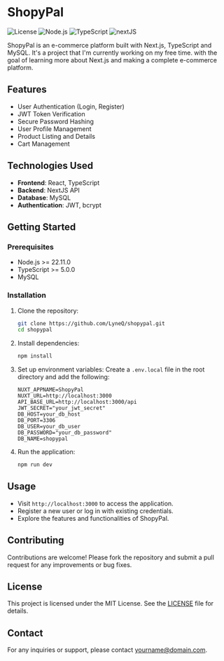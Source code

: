 # ShopyPal

![License](https://img.shields.io/badge/license-MIT-blue.svg)
![Node.js](https://img.shields.io/badge/node-%3E%3D%2022.11.0-brightgreen)
![TypeScript](https://img.shields.io/badge/typescript-%3E%3D%205.0.0-blue)
![nextJS](https://img.shields.io/badge/nextJS-%3E%3D%2015.11.0-blue)

ShopyPal is an e-commerce platform built with Next.js, TypeScript and MySQL. It's a project that I'm currently working on my free time. with the goal of learning more about Next.js and making a complete e-commerce platform.
## Features

- User Authentication (Login, Register)
- JWT Token Verification
- Secure Password Hashing
- User Profile Management
- Product Listing and Details 
- Cart Management

## Technologies Used

- **Frontend**: React, TypeScript
- **Backend**: NextJS API
- **Database**: MySQL
- **Authentication**: JWT, bcrypt

## Getting Started

### Prerequisites

- Node.js >= 22.11.0
- TypeScript >= 5.0.0
- MySQL

### Installation

1. Clone the repository:
    ```sh
    git clone https://github.com/LyneQ/shopypal.git
    cd shopypal
    ```

2. Install dependencies:
    ```sh
    npm install
    ```

3. Set up environment variables:
    Create a `.env.local` file in the root directory and add the following:
    ```dotenv
    NUXT_APPNAME=ShopyPal
    NUXT_URL=http://localhost:3000
    API_BASE_URL=http://localhost:3000/api
    JWT_SECRET="your_jwt_secret"
    DB_HOST=your_db_host
    DB_PORT=3306
    DB_USER=your_db_user
    DB_PASSWORD="your_db_password"
    DB_NAME=shopypal
    ```

4. Run the application:
    ```sh
    npm run dev
    ```

## Usage

- Visit `http://localhost:3000` to access the application.
- Register a new user or log in with existing credentials.
- Explore the features and functionalities of ShopyPal.

## Contributing

Contributions are welcome! Please fork the repository and submit a pull request for any improvements or bug fixes.

## License

This project is licensed under the MIT License. See the [LICENSE](LICENSE) file for details.

## Contact

For any inquiries or support, please contact [yourname@domain.com](mailto:yourname@domain.com).

